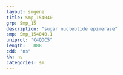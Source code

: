 ```yaml
---
layout: smgene
title: Smp_154040
grp: Smp_15
description: "sugar nucleotide epimerase"
smp: Smp_154040.1
uniprot: "C4QDC5"
length:   888
cdd: "ns"
kk: ns
categories: sm
---
```

